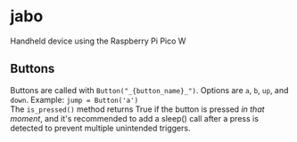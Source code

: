 # jabo
Handheld device using the Raspberry Pi Pico W

## Buttons 
Buttons are called with `Button("_{button_name}_")`. Options are `a`, `b`, `up`, and `down`.  Example: `jump = Button('a')`
<br>
The `is_pressed()` method returns True if the button is pressed _in that moment_, and it's recommended to add a sleep()
call after a press is detected to prevent multiple unintended triggers. 
